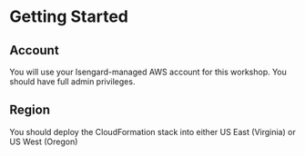 # Getting Started

## Account

You will use your Isengard-managed AWS account for this workshop.  You should have full admin privileges.

## Region

You should deploy the CloudFormation stack into either US East (Virginia) or US West (Oregon)